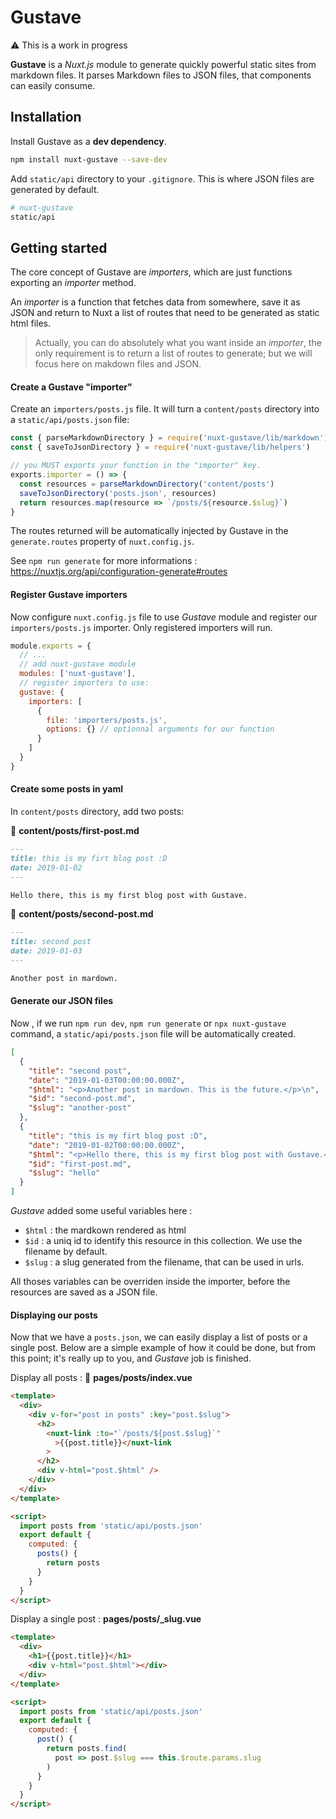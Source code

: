 # G**u**sta**ve**

⚠️ This is a work in progress

**Gustave** is a _Nuxt.js_ module to generate quickly powerful static sites from markdown files. It parses Markdown files to JSON files, that components can easily consume.

## Installation

Install Gustave as a **dev dependency**.

```sh
npm install nuxt-gustave --save-dev
```

Add `static/api` directory to your `.gitignore`. This is where JSON files are generated by default.

```sh
# nuxt-gustave
static/api
```

## Getting started

The core concept of Gustave are _importers_, which are just functions exporting an _importer_ method.

An _importer_ is a function that fetches data from somewhere, save it as JSON and return to Nuxt a list of routes that need to be generated as static html files.

> Actually, you can do absolutely what you want inside an _importer_, the only requirement is to return a list of routes to generate; but we will focus here on makdown files and JSON.

#### Create a Gustave "importer"

Create an `importers/posts.js` file.
It will turn a `content/posts` directory into a `static/api/posts.json` file:

```js
const { parseMarkdownDirectory } = require('nuxt-gustave/lib/markdown')
const { saveToJsonDirectory } = require('nuxt-gustave/lib/helpers')

// you MUST exports your function in the "importer" key.
exports.importer = () => {
  const resources = parseMarkdownDirectory('content/posts')
  saveToJsonDirectory('posts.json', resources)
  return resources.map(resource => `/posts/${resource.$slug}`)
}
```

The routes returned will be automatically injected by Gustave in the `generate.routes` property of `nuxt.config.js`.

See `npm run generate` for more informations : https://nuxtjs.org/api/configuration-generate#routes

#### Register Gustave importers

Now configure `nuxt.config.js` file to use _Gustave_ module and register our `importers/posts.js` importer. Only registered importers will run.

```js
module.exports = {
  // ...
  // add nuxt-gustave module
  modules: ['nuxt-gustave'],
  // register importers to use:
  gustave: {
    importers: [
      {
        file: 'importers/posts.js',
        options: {} // optionnal arguments for our function
      }
    ]
  }
}
```

#### Create some posts in yaml

In `content/posts` directory, add two posts:

📝 **content/posts/first-post.md**

```markdown
---
title: this is my firt blog post :D
date: 2019-01-02
---

Hello there, this is my first blog post with Gustave.
```

📝 **content/posts/second-post.md**

```markdown
---
title: second post
date: 2019-01-03
---

Another post in mardown.
```

#### Generate our JSON files

Now , if we run `npm run dev`, `npm run generate` or `npx nuxt-gustave` command, a `static/api/posts.json` file will be automatically created.

```json
[
  {
    "title": "second post",
    "date": "2019-01-03T00:00:00.000Z",
    "$html": "<p>Another post in mardown. This is the future.</p>\n",
    "$id": "second-post.md",
    "$slug": "another-post"
  },
  {
    "title": "this is my firt blog post :D",
    "date": "2019-01-02T00:00:00.000Z",
    "$html": "<p>Hello there, this is my first blog post with Gustave.</p>\n",
    "$id": "first-post.md",
    "$slug": "hello"
  }
]
```

_Gustave_ added some useful variables here :

- `$html` : the mardkown rendered as html
- `$id` : a uniq id to identify this resource in this collection. We use the filename by default.
- `$slug` : a slug generated from the filename, that can be used in urls.

All thoses variables can be overriden inside the importer, before the resources are saved as a JSON file.

#### Displaying our posts

Now that we have a `posts.json`, we can easily display a list of posts or a single post. Below are a simple example of how it could be done, but from this point; it's really up to you, and _Gustave_ job is finished.

Display all posts : 📝 **pages/posts/index.vue**

```html
<template>
  <div>
    <div v-for="post in posts" :key="post.$slug">
      <h2>
        <nuxt-link :to="`/posts/${post.$slug}`"
          >{{post.title}}</nuxt-link
        >
      </h2>
      <div v-html="post.$html" />
    </div>
  </div>
</template>

<script>
  import posts from 'static/api/posts.json'
  export default {
    computed: {
      posts() {
        return posts
      }
    }
  }
</script>
```

Display a single post : **pages/posts/\_slug.vue**

```html
<template>
  <div>
    <h1>{{post.title}}</h1>
    <div v-html="post.$html"></div>
  </div>
</template>

<script>
  import posts from 'static/api/posts.json'
  export default {
    computed: {
      post() {
        return posts.find(
          post => post.$slug === this.$route.params.slug
        )
      }
    }
  }
</script>
```
